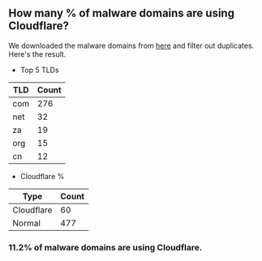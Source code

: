 ## How many % of malware domains are using Cloudflare?


We downloaded the malware domains from [here](https://urlhaus.abuse.ch) and filter out duplicates.
Here's the result.


[//]: # (start replacement)


- Top 5 TLDs

| TLD | Count |
| --- | --- |
| com | 276 |
| net | 32 |
| za | 19 |
| org | 15 |
| cn | 12 |


- Cloudflare %

| Type | Count |
| --- | --- |
| Cloudflare | 60 |
| Normal | 477 |


### 11.2% of malware domains are using Cloudflare.